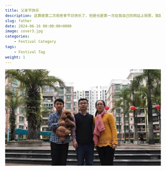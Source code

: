 ```yaml
---
title: 父亲节快乐
description: 这算是第二次祝老爹节日快乐了，但是也是第一次在我自己的网站上祝愿，我能走到今天这个程度离不开老爹的支持，在外面奔波辛苦了。接下来几年可能很少有面对面交流的机会，有空还是可以视频，在这祝老爹圣体健康，万事如意
slug: father
date: 2024-06-16 00:00:00+0000
image: cover3.jpg
categories:
    - Festival Category
tags:
    - Festival Tag
weight: 1
---
```

![父亲节快乐](cover3.jpg)

